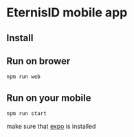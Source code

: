 # EternisID mobile app

## Install

## Run on brower

```
npm run web
```
## Run on your mobile

```
npm run start
```
make sure that [expo](https://play.google.com/store/apps/details?id=host.exp.exponent&hl=fr&gl=US) is installed  
